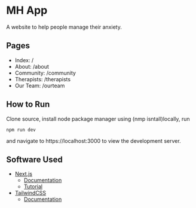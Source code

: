 # MH App
A website to help people manage their anxiety.

## Pages
* Index: /
* About: /about
* Community: /community
* Therapists: /therapists
* Our Team: /ourteam

## How to Run
Clone source, install node package manager using (nmp isntall)locally,  run
```
npm run dev
```
and navigate to https://localhost:3000 to view the development server.

## Software Used
* [Next.js](https://nextjs.org/)
  * [Documentation](https://nextjs.org/docs)
  * [Tutorial](https://nextjs.org/learn/basics/create-nextjs-app)
* [TailwindCSS](https://tailwindcss.com/)
  * [Documentation](https://tailwindcss.com/docs)

